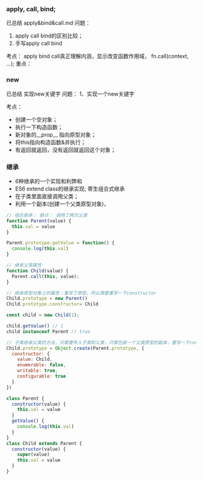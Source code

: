 ### apply, call, bind;
已总结 apply&bind&call.md
问题：
1. apply call bind的区别比较；
2. 手写apply call bind

考点： apply bind call真正理解内涵，显示改变函数作用域， fn.call(context, ...);
重点：

### new
已总结 实现new关键字
问题：
1、实现一个new关键字

考点：
- 创建一个空对象；
- 执行一下构造函数；
- 新对象的__prop__ 指向原型对象；
- 将this指向构造函数&并执行；
- 有返回就返回，没有返回就返回这个对象；

### 继承 
- 6种继承的一个实现和利弊和
- ES6 extend class的继承实现;
寄生组合式继承
- 在子类里面直接调用父类；
- 利用一个副本(创建一个父类原型对象)，
```js
// 组合继承： 缺点： 调用了两次父类
function Parent(value) {
  this.val = value
}

Parent.prototype.getValue = function() {
  console.log(this.val)
}

// 继承父类属性
function Child(value) {
  Parent.call(this, value);
}

// 继承原型对象上的属性；重写了原型，所以需要重写一下constructor
Child.prototype = new Parent()
Child.prototype.constructor= Child

const child = new Child(1);

child.getValue() // 1
child instanceof Parent // true
```


<!-- 寄生组合继承 -->
```js
// 子类继承父类的方法，只需要传入子类和父类，只需包装一个父类原型的副本，重写一下constructor属性；
Child.prototype = Object.create(Parent.prototype, {
  constructor: {
    value: Child,
    enumerable: false,
    writable: true,
    configurable: true
  }
})
```

```js
class Parent {
  constructor(value) {
    this.val = value
  }
  getValue() {
    console.log(this.val)
  }
}
class Child extends Parent {
  constructor(value) {
    super(value)
    this.val = value
  }
}
```

